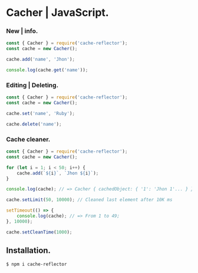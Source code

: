 # Cacher | JavaScript.

### New | info.

```js
const { Cacher } = require('cache-reflector');
const cache = new Cacher();

cache.add('name', 'Jhon');

console.log(cache.get('name'));
```

### Editing | Deleting.

```js
const { Cacher } = require('cache-reflector');
const cache = new Cacher();

cache.set('name', 'Ruby');

cache.delete('name');
```

### Cache cleaner.

```js
const { Cacher } = require('cache-reflector');
const cache = new Cacher();

for (let i = 1; i < 50; i++) {
	cache.add(`${i}`, `Jhon ${i}`);
}

console.log(cache); // => Cacher { cachedObject: { '1': 'Jhon 1'... } }

cache.setLimit(50, 10000); // Cleaned last element after 10K ms

setTimeout(() => {
	console.log(cache); // => From 1 to 49;
}, 10000);

cache.setCleanTime(1000);
```

## Installation.

```
$ npm i cache-reflector
```